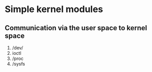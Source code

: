 # Simple kernel modules
## Communication via the user space to kernel space 
1. /dev/
2. ioctl
3. /proc
4. /sysfs
